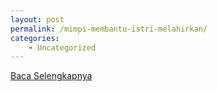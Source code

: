 ```yaml
---
layout: post
permalink: /mimpi-membantu-istri-melahirkan/
categories:
    - Uncategorized
---
```


[Baca Selengkapnya](/07)